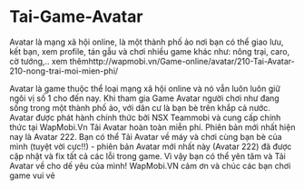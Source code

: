 Tai-Game-Avatar
===============

Avatar là mạng xã hội online, là một thành phố ảo nơi bạn có thể giao lưu, kết bạn, xem profile, tán gẫu và chơi nhiều game khác như: nông trại, caro, cờ tướng,.. xem thêmhttp://wapmobi.vn/Game-online/avatar/210-Tai-Avatar-210-nong-trai-moi-mien-phi/

  Avatar là game thuộc thể loại mạng xã hội online và nó vẫn luôn luôn giữ ngôi vị số 1 cho đến nay. Khi tham gia Game Avatar người chơi như đang sống trong một thành phố ảo, với dân cư là bạn bè trên khắp cả nước. Avatar được phát hành chính thức bởi NSX Teammobi và cung cấp chính thức tại WapMobi.Vn
   Tải Avatar hoàn toàn miễn phí. Phiên bản mới nhất hiện nay là Avatar 222. Bạn có thể Tải Avatar về máy và chơi cùng bạn bè của mình (tuyệt vời cực!!) - phiên bản Avatar mới nhất này (Avatar 222) đã được cập nhật và fix tất cả các lỗi trong game. Vì vậy bạn có thể yên tâm và Tải Avatar về cho dế yêu của mình! WapMobi.VN cảm ơn và chúc các bạn chơi game vui vẻ
